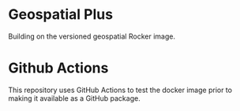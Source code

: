 # Geospatial Plus


Building on the versioned geospatial Rocker image.


# Github Actions
This repository uses GitHub Actions to test the docker image prior to making it available as a GitHub package.
